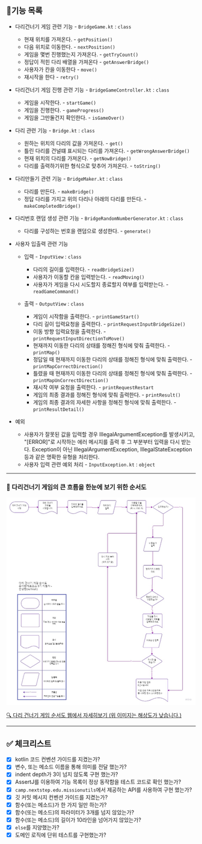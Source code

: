 ## 🎯기능 목록

- 다리건너기 게임 관련 기능 - `BridgeGame.kt` : `class`
    - 현재 위치를 가져온다. - `getPosition()`
    - 다음 위치로 이동한다. - `nextPosition()`
    - 게임을 몇번 진행했는지 가져온다. - `getTryCount()`
    - 정답이 적힌 다리 배열을 가져온다 - `getAnswerBridge()`
    - 사용자가 칸을 이동한다 - `move()`
    - 재시작을 한다 - `retry()`


- 다리건너기 게임 진행 관련 기능 - `BridgeGameController.kt` : `class`
  - 게임을 시작한다. - `startGame()`
  - 게임을 진행한다. - `gameProgress()`
  - 게임을 그만둘건지 확인한다. - `isGameOver()`


- 다리 관련 기능 - `Bridge.kt` : `class`
  - 원하는 위치의 다리의 값을 가져온다. - `get()`
  - 틀린 다리를 건널떄 표시되는 다리를 가져온다. - `getWrongAnswerBridge()`
  - 현재 위치의 다리를 가져온다. - `getNowBridge()`
  - 다리를 출력하기위한 형식으로 맞추어 가져온다. - `toString()`
  

- 다리만들기 관련 기능 - `BridgeMaker.kt` : `class`
    - 다리를 만든다. - `makeBridge()`
    - 정답 다리를 가지고 위의 다리나 아래의 다리를 만든다. - `makeCompletedBridge()`


- 다리번호 랜덤 생성 관련 기능 - `BridgeRandomNumberGenerator.kt` : `class`
    - 다리를 구성하는 번호을 랜덤으로 생성한다. - `generate()`


- 사용자 입출력 관련 기능
    - 입력 - `InputView` : `class`
        - 다리의 길이를 입력한다. - `readBridgeSize()`
        - 사용자가 이동할 칸을 입력받는다. - `readMoving()`
        - 사용자가 게임을 다시 시도할지 종료할지 여부를 입력받는다. - `readGameCommand()`

    - 출력 - `OutputView` : `class`
        - 게임이 시작함을 출력한다. - `printGameStart()`
        - 다리 길이 입력요청을 출력한다. - `printRequestInputBridgeSize()`
        - 이동 방향 입력요청을 출력한다. - `printRequestInputDirectionToMove()`
        - 현재까지 이동한 다리의 상태를 정해진 형식에 맞춰 출력한다. - `printMap()`
        - 정답일 때 현재까지 이동한 다리의 상태를 정해진 형식에 맞춰 출력한다. - `printMapCorrectDirection()`
        - 틀렸을 때 현재까지 이동한 다리의 상태를 정해진 형식에 맞춰 출력한다. - `printMapUnCorrectDirection()`
        - 재시작 여부 요청을 출력한다. - `printRequestRestart`
        - 게임의 최종 결과를 정해진 형식에 맞춰 출력한다. - `printResult()`
        - 게임의 최종 결과의 자세한 사항을 정해진 형식에 맞춰 출력한다. - `printResultDetail()`


- 예외
    - 사용자가 잘못된 값을 입력할 경우 IllegalArgumentException를 발생시키고, "[ERROR]"로 시작하는 에러 메시지를 출력 후 그 부분부터 입력을 다시 받는다.
      Exception이 아닌 IllegalArgumentException, IllegalStateException 등과 같은 명확한 유형을 처리한다.
    - 사용자 입력 관련 예외 처리 - `InputException.kt` : `object`

---

### 💭 다리건너기 게임의 큰 흐름을 한눈에 보기 위한 순서도

![순서도](images/bridge_game_flowchart.jpeg)

[🔍 다리 건너기 게임 순서도 웹에서 자세히보기 (위 이미지는 해상도가 낮습니다.)](https://miro.com/app/board/uXjVPBVKg-Q=/?share_link_id=310005367748)

---

## ✅ 체크리스트

- [x] kotlin 코드 컨벤션 가이드를 지켰는가?
- [x] 변수, 또는 메소드 이름을 통해 의미를 전달 했는가?
- [x] indent depth가 3이 넘지 않도록 구현 했는가?
- [x] AssertJ를 이용하여 기능 목록이 정상 동작함을 테스트 코드로 확인 했는가?
- [x] `camp.nextstep.edu.missionutils`에서 제공하는 API를 사용하여 구현 했는가?
- [x] 깃 커밋 메시지 컨벤션 가이드를 지켰는가?
- [x] 함수(또는 메소드)가 한 가지 일만 하는가?
- [x] 함수(또는 메소드)의 파라미터가 3개를 넘지 않았는가?
- [x] 함수(또는 메소드)의 길이가 10라인을 넘어가지 않았는가?
- [x] `else`를 지양했는가?
- [x] 도메인 로직에 단위 테스트를 구현했는가?